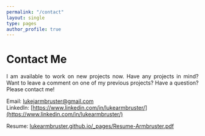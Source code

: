 ```yaml
---
permalink: "/contact"
layout: single
type: pages
author_profile: true
---
```


# Contact Me
<p style='text-align: justify;'>I am available to work on new projects now. Have any projects in mind? Want to leave a comment on one of my previous projects? Have a question? Please contact me!</p>

Email: lukejarmbruster@gmail.com  
LinkedIn: [https://www.linkedin.com/in/lukearmbruster/](https://www.linkedin.com/in/lukearmbruster/)

Resume: [lukearmbruster.github.io/_pages/Resume-Armbruster.pdf](lukearmbruster.github.io/_pages/Resume-Armbruster.pdf)
